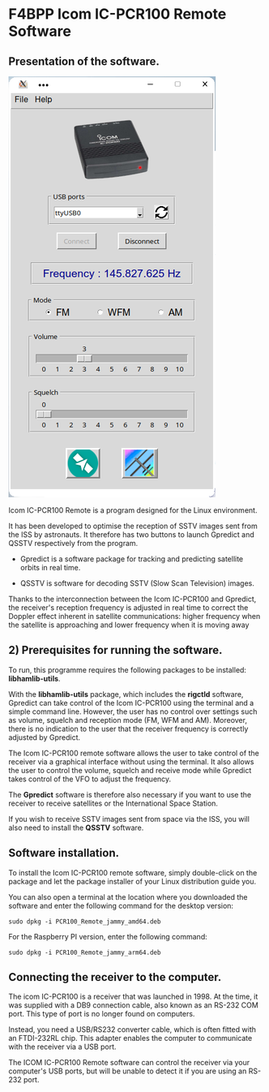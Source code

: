 # F4BPP Icom IC-PCR100 Remote Software

## Presentation of the software.

![F4BPP Icom IC-PCR100 Preview](https://github.com/f4bpp/Icom_IC-PCR100_Remote_Software/blob/main/Images/F4BPP_Icom_IC-PCR100_Remote_Software_Preview.png)

Icom IC-PCR100 Remote is a program designed for the Linux environment.

It has been developed to optimise the reception of SSTV images sent from the ISS by astronauts. It therefore has two buttons to launch Gpredict and QSSTV respectively from the program.

 - Gpredict is a software package for tracking and predicting satellite orbits in real time. 
   
 - QSSTV is software for decoding SSTV (Slow Scan Television) images.

Thanks to the interconnection between the Icom IC-PCR100 and Gpredict, the receiver's reception frequency is adjusted in real time to correct the Doppler effect inherent in satellite communications: higher frequency when the satellite is approaching and lower frequency when it is moving away

## 2) Prerequisites for running the software.

To run, this programme requires the following packages to be installed: **libhamlib-utils**.

With the **libhamlib-utils** package, which includes the **rigctld** software, Gpredict can take control of the Icom IC-PCR100 using the terminal and a simple command line. However, the user has no control over settings such as volume, squelch and reception mode (FM, WFM and AM). Moreover, there is no indication to the user that the receiver frequency is correctly adjusted by Gpredict.

The Icom IC-PCR100 remote software allows the user to take control of the receiver via a graphical interface without using the terminal. It also allows the user to control the volume, squelch and receive mode while Gpredict takes control of the VFO to adjust the frequency.

The **Gpredict** software is therefore also necessary if you want to use the receiver to receive satellites or the International Space Station.

If you wish to receive SSTV images sent from space via the ISS, you will also need to install the **QSSTV** software.

## Software installation.

To install the Icom IC-PCR100 remote software, simply double-click on the package and let the package installer of your Linux distribution guide you.

You can also open a terminal at the location where you downloaded the software and enter the following command for the desktop version:

    sudo dpkg -i PCR100_Remote_jammy_amd64.deb

For the Raspberry PI version, enter the following command:

    sudo dpkg -i PCR100_Remote_jammy_arm64.deb

## Connecting the receiver to the computer.

The icom IC-PCR100 is a receiver that was launched in 1998. At the time, it was supplied with a DB9 connection cable, also known as an RS-232 COM port. This type of port is no longer found on computers.

Instead, you need a USB/RS232 converter cable, which is often fitted with an FTDI-232RL chip. This adapter enables the computer to communicate with the receiver via a USB port.

The ICOM IC-PCR100 Remote software can control the receiver via your computer's USB ports, but will be unable to detect it if you are using an RS-232 port.
